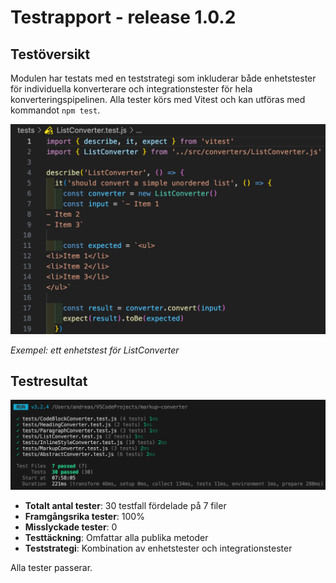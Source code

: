 # Testrapport - release 1.0.2

## Testöversikt

Modulen har testats med en teststrategi som inkluderar både enhetstester för individuella konverterare och integrationstester för hela konverteringspipelinen. Alla tester körs med Vitest och kan utföras med kommandot `npm test`.

<img src=".testrapport/testrapport-image2.png" alt="Exempeltest" width="600">

*Exempel: ett enhetstest för ListConverter*

## Testresultat

<img src=".testrapport/testrapport-image.png" alt="Testresultat" width="800">

- **Totalt antal tester**: 30 testfall fördelade på 7 filer
- **Framgångsrika tester**: 100%
- **Misslyckade tester**: 0
- **Testtäckning**: Omfattar alla publika metoder
- **Teststrategi**: Kombination av enhetstester och integrationstester

Alla tester passerar.